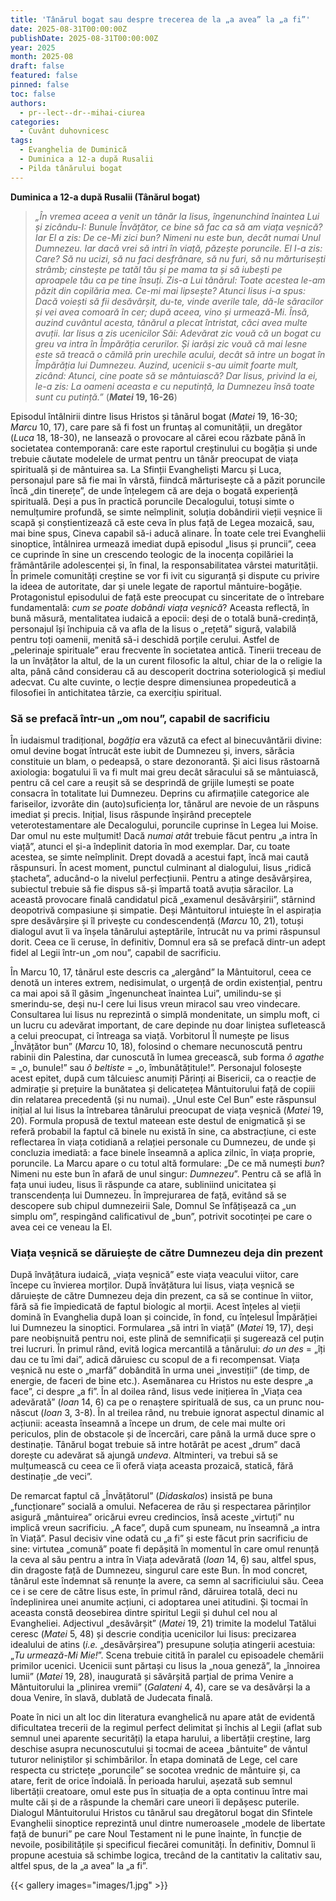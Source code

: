 ```yaml
---
title: 'Tânărul bogat sau despre trecerea de la „a avea” la „a fi”'
date: 2025-08-31T00:00:00Z
publishDate: 2025-08-31T00:00:00Z
year: 2025
month: 2025-08
draft: false
featured: false
pinned: false
toc: false
authors:
  - pr--lect--dr--mihai-ciurea
categories:
  - Cuvânt duhovnicesc
tags:
  - Evanghelia de Duminică
  - Duminica a 12-a după Rusalii
  - Pilda tânărului bogat
---
```

**Duminica a 12-a după Rusalii (Tânărul bogat)**

> _„În vremea aceea a venit un tânăr la Iisus, îngenunchind înaintea Lui și zicându-I: Bunule Învățător, ce bine să fac ca să am viața veșnică? Iar El a zis: De ce-Mi zici bun? Nimeni nu este bun, decât numai Unul Dumnezeu. Iar dacă vrei să intri în viață, păzește poruncile. El I-a zis: Care? Să nu ucizi, să nu faci desfrânare, să nu furi, să nu mărturisești strâmb; cinstește pe tatăl tău și pe mama ta și să iubești pe aproapele tău ca pe tine însuți. Zis-a Lui tânărul: Toate acestea le-am păzit din copilăria mea. Ce-mi mai lipsește? Atunci Iisus i-a spus: Dacă voiești să fii desăvârșit, du-te, vinde averile tale, dă-le săracilor și vei avea comoară în cer; după aceea, vino și urmează-Mi. Însă, auzind cuvântul acesta, tânărul a plecat întristat, căci avea multe avuții. Iar Iisus a zis ucenicilor Săi: Adevărat zic vouă că un bogat cu greu va intra în Împărăția cerurilor. Și iarăși zic vouă că mai lesne este să treacă o cămilă prin urechile acului, decât să intre un bogat în Împărăția lui Dumnezeu. Auzind, ucenicii s-au uimit foarte mult, zicând: Atunci, cine poate să se mântuiască? Dar Iisus, privind la ei, le-a zis: La oameni aceasta e cu neputință, la Dumnezeu însă toate sunt cu putință.”_ (**_Matei_ 19, 16-26**)

Episodul întâlnirii dintre Iisus Hristos și tânărul bogat (_Matei_ 19, 16-30; _Marcu_ 10, 17), care pare să fi fost un fruntaș al comunității, un dregător (_Luca_ 18, 18-30), ne lansează o provocare al cărei ecou răzbate până în societatea contemporană: care este raportul creștinului cu bogăția și unde trebuie căutate modelele de urmat pentru un tânăr preocupat de viața spirituală și de mântuirea sa. La Sfinții Evangheliști Marcu și Luca, personajul pare să fie mai în vârstă, fiindcă mărturisește că a păzit poruncile încă „din tinerețe”, de unde înțelegem că are deja o bogată experiență spirituală. Deși a pus în practică poruncile Decalogului, totuși simte o nemulțumire profundă, se simte neîmplinit, soluția dobândirii vieții veșnice îi scapă și conștientizează că este ceva în plus față de Legea mozaică, sau, mai bine spus, Cineva capabil să-i aducă alinare. În toate cele trei Evanghelii sinoptice, întâlnirea urmează imediat după episodul „Iisus și pruncii”, ceea ce cuprinde în sine un crescendo teologic de la inocența copilăriei la frământările adolescenței și, în final, la responsabilitatea vârstei maturității. În primele comunități creștine se vor fi ivit cu siguranță și dispute cu privire la ideea de autoritate, dar și unele legate de raportul mântuire-bogăție. Protagonistul episodului de față este preocupat cu sinceritate de o întrebare fundamentală: _cum se poate dobândi viața veșnică_? Aceasta reflectă, în bună măsură, mentalitatea iudaică a epocii: deși de o totală bună-credință, personajul își închipuia că va afla de la Iisus o „rețetă” sigură, valabilă pentru toți oamenii, menită să-i deschidă porțile cerului. Astfel de „pelerinaje spirituale” erau frecvente în societatea antică. Tinerii treceau de la un învățător la altul, de la un curent filosofic la altul, chiar de la o religie la alta, până când considerau că au descoperit doctrina soteriologică și mediul adecvat. Cu alte cuvinte, o lecție despre dimensiunea propedeutică a filosofiei în antichitatea târzie, ca exercițiu spiritual.

### Să se prefacă într-un „om nou”, capabil de sacrificiu

În iudaismul tradițional, _bogăția_ era văzută ca efect al binecuvântării divine: omul devine bogat întrucât este iubit de Dumnezeu și, invers, sărăcia constituie un blam, o pedeapsă, o stare dezonorantă. Și aici Iisus răstoarnă axiologia: bogatului îi va fi mult mai greu decât săracului să se mântuiască, pentru că cel care a reușit să se desprindă de grijile lumești se poate consacra în totalitate lui Dumnezeu. Deprins cu afirmațiile categorice ale fariseilor, izvorâte din (auto)suficiența lor, tânărul are nevoie de un răspuns imediat și precis. Inițial, Iisus răspunde înșirând preceptele veterotestamentare ale Decalogului, poruncile cuprinse în Legea lui Moise. Dar omul nu este mulțumit! Dacă _numai atât_ trebuie făcut pentru „a intra în viață”, atunci el și-a îndeplinit datoria în mod exemplar. Dar, cu toate acestea, se simte neîmplinit. Drept dovadă a acestui fapt, încă mai caută răspunsuri. În acest moment, punctul culminant al dialogului, Iisus „ridică ștacheta”, aducând-o la nivelul perfecțiunii. Pentru a atinge desăvârșirea, subiectul trebuie să fie dispus să-și împartă toată avuția săracilor. La această provocare finală candidatul pică „examenul desăvârșirii”, stârnind deopotrivă compasiune și simpatie. Deși Mântuitorul intuiește în el aspirația spre desăvârșire și îl privește cu condescendență (_Marcu_ 10, 21), totuși dialogul avut îi va înșela tânărului așteptările, întrucât nu va primi răspunsul dorit. Ceea ce îi ceruse, în definitiv, Domnul era să se prefacă dintr-un adept fidel al Legii într-un „om nou”, capabil de sacrificiu.

În Marcu 10, 17, tânărul este descris ca „alergând” la Mântuitorul, ceea ce denotă un interes extrem, nedisimulat, o urgență de ordin existențial, pentru ca mai apoi să îl găsim „îngenuncheat înaintea Lui”, umilindu-se și smerindu-se, deși nu-I cere lui Iisus vreun miracol sau vreo vindecare. Consultarea lui Iisus nu reprezintă o simplă mondenitate, un simplu moft, ci un lucru cu adevărat important, de care depinde nu doar liniștea sufletească a celui preocupat, ci întreaga sa viață. Vorbitorul Îl numește pe Iisus „Învățător bun” (_Marcu_ 10, 18), folosind o chemare necunoscută pentru rabinii din Palestina, dar cunoscută în lumea grecească, sub forma _ô agathe_ = „o, bunule!” sau _ô beltiste_ = „o, îmbunătățitule!”. Personajul folosește acest epitet, după cum tâlcuiesc anumiți Părinți ai Bisericii, ca o reacție de admirație și prețuire la bunătatea și delicatețea Mântuitorului față de copiii din relatarea precedentă (și nu numai). „Unul este Cel Bun” este răspunsul inițial al lui Iisus la întrebarea tânărului preocupat de viața veșnică (_Matei_ 19, 20). Formula propusă de textul mateean este destul de enigmatică și se referă probabil la faptul că binele nu există în sine, ca abstracțiune, ci este reflectarea în viața cotidiană a relației personale cu Dumnezeu, de unde și concluzia imediată: a face binele înseamnă a aplica zilnic, în viața proprie, poruncile. La Marcu apare o cu totul altă formulare: „De ce mă numești _bun_? Nimeni nu este bun în afară de unul singur: _Dumnezeu_”. Pentru că se află în fața unui iudeu, Iisus îi răspunde ca atare, subliniind unicitatea și transcendența lui Dumnezeu. În împrejurarea de față, evitând să se descopere sub chipul dumnezeirii Sale, Domnul Se înfățișează ca „un simplu om”, respingând calificativul de „bun”, potrivit socotinței pe care o avea cei ce veneau la El.

### Viața veșnică se dăruiește de către Dumnezeu deja din prezent

După învățătura iudaică, „viața veșnică” este viața veacului viitor, care începe cu învierea morților. După învățătura lui Iisus, viața veșnică se dăruiește de către Dumnezeu deja din prezent, ca să se continue în viitor, fără să fie împiedicată de faptul biologic al morții. Acest înțeles al vieții domină în Evanghelia după Ioan și coincide, în fond, cu înțelesul Împărăției lui Dumnezeu la sinoptici. Formularea „să intri în viață” (_Matei_ 19, 17), deși pare neobișnuită pentru noi, este plină de semnificații și sugerează cel puțin trei lucruri. În primul rând, evită logica mercantilă a tânărului: _do un des_ = „îți dau ce tu îmi dai”, adică dăruiesc cu scopul de a fi recompensat. Viața veșnică nu este o „marfă” dobândită în urma unei „investiții” (de timp, de energie, de faceri de bine etc.). Asemănarea cu Hristos nu este despre „a face”, ci despre „a fi”. În al doilea rând, Iisus vede inițierea în „Viața cea adevărată” (_Ioan_ 14, 6) ca pe o renaștere spirituală de sus, ca un prunc nou-născut (_Ioan_ 3, 3-8). În al treilea rând, nu trebuie ignorat aspectul dinamic al acțiunii: aceasta înseamnă a începe un drum, de cele mai multe ori periculos, plin de obstacole și de încercări, care până la urmă duce spre o destinație. Tânărul bogat trebuie să intre hotărât pe acest „drum” dacă dorește cu adevărat să ajungă _undeva_. Altminteri, va trebui să se mulțumească cu ceea ce îi oferă viața aceasta prozaică, statică, fără destinație „de veci”.

De remarcat faptul că „Învățătorul” (_Didaskalos_) insistă pe buna „funcționare” socială a omului. Nefacerea de rău și respectarea părinților asigură „mântuirea” oricărui evreu credincios, însă aceste „virtuți” nu implică vreun sacrificiu. „A face”, după cum spuneam, nu înseamnă „a intra în Viață”. Pasul decisiv vine odată cu „a fi” și este făcut prin sacrificiu de sine: virtutea „comună” poate fi depășită în momentul în care omul renunță la ceva al său pentru a intra în Viața adevărată (_Ioan_ 14, 6) sau, altfel spus, din dragoste față de Dumnezeu, singurul care este Bun. În mod concret, tânărul este îndemnat să renunțe la avere, ca semn al sacrificiului său. Ceea ce i se cere de către Iisus este, în primul rând, dăruirea totală, deci nu îndeplinirea unei anumite acțiuni, ci adoptarea unei atitudini. Și tocmai în aceasta constă deosebirea dintre spiritul Legii și duhul cel nou al Evangheliei. Adjectivul „desăvârșit” (_Matei_ 19, 21) trimite la modelul Tatălui ceresc (_Matei_ 5, 48) și descrie condiția ucenicilor lui Iisus: precizarea idealului de atins (_i.e._ „desăvârșirea”) presupune soluția atingerii acestuia: „_Tu urmează-Mi Mie!_”. Scena trebuie citită în paralel cu episoadele chemării primilor ucenici. Ucenicii sunt părtași cu Iisus la „noua geneză”, la „înnoirea lumii” (_Matei_ 19, 28), inaugurată și săvârșită parțial de prima Venire a Mântuitorului la „plinirea vremii” (_Galateni_ 4, 4), care se va desăvârși la a doua Venire, în slavă, dublată de Judecata finală.

Poate în nici un alt loc din literatura evanghelică nu apare atât de evidentă dificultatea trecerii de la regimul perfect delimitat și închis al Legii (aflat sub semnul unei aparente securități) la etapa harului, a libertății creștine, larg deschise asupra necunoscutului și tocmai de aceea „bântuite” de vântul tuturor neliniștilor și schimbărilor. În etapa dominată de Lege, cel care respecta cu strictețe „poruncile” se socotea vrednic de mântuire și, ca atare, ferit de orice îndoială. În perioada harului, așezată sub semnul libertății creatoare, omul este pus în situația de a opta continuu între mai multe căi și de a răspunde la chemări care uneori îi depășesc puterile. Dialogul Mântuitorului Hristos cu tânărul sau dregătorul bogat din Sfintele Evanghelii sinoptice reprezintă unul dintre numeroasele „modele de libertate față de bunuri” pe care Noul Testament ni le pune înainte, în funcție de nevoile, posibilitățile și specificul fiecărei comunități. În definitiv, Domnul îi propune acestuia să schimbe logica, trecând de la cantitativ la calitativ sau, altfel spus, de la „a avea” la „a fi”.

{{< gallery images="images/1.jpg" >}}